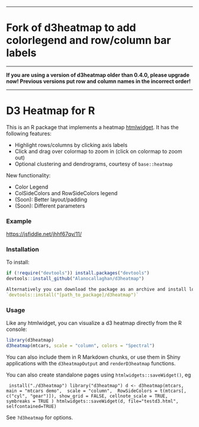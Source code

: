 ___

# Fork of d3heatmap to add colorlegend and row/column bar labels

___

**If you are using a version of d3heatmap older than 0.4.0, please upgrade now! Previous versions put row and column names in the incorrect order!**

___

# D3 Heatmap for R

This is an R package that implements a heatmap [htmlwidget](http://htmlwidgets.org). It has the following features:

* Highlight rows/columns by clicking axis labels
* Click and drag over colormap to zoom in (click on colormap to zoom out)
* Optional clustering and dendrograms, courtesy of `base::heatmap`

New functionality:

* Color Legend
* ColSideColors and RowSideColors legend
* (Soon): Better layout/padding
* (Soon): Different parameters 

### Example

https://jsfiddle.net/jhhf67qv/11/

### Installation

To install:

```r
if (!require("devtools")) install.packages("devtools")
devtools::install_github("Alanocallaghan/d3heatmap")

Alternatively you can download the package as an archive and install locally using `devtools::install()`, eg:
`devtools::install("[path_to_package]/d3heatmap")`
```

### Usage

Like any htmlwidget, you can visualize a d3 heatmap directly from the R console:

```r
library(d3heatmap)
d3heatmap(mtcars, scale = "column", colors = "Spectral")
```

You can also include them in R Markdown chunks, or use them in Shiny applications with the `d3heatmapOutput` and `renderD3heatmap` functions.

You can also create standalone pages using 
`htmlwidgets::saveWidget()`, eg

`
install("./d3heatmap")
library("d3heatmap")
d <- d3heatmap(mtcars, 
    main = "mtcars demo", 
    scale = "column", 
    RowSideColors = t(mtcars[, c("cyl", "gear")]),
    show_grid = FALSE,
    cellnote_scale = TRUE,
    symbreaks = TRUE
)
htmlwidgets::saveWidget(d, file="testd3.html", selfcontained=TRUE)`

See `?d3heatmap` for options.
